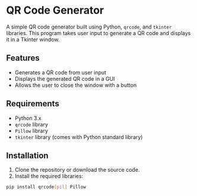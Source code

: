 # QR Code Generator

A simple QR code generator built using Python, `qrcode`, and `tkinter` libraries. This program takes user input to generate a QR code and displays it in a Tkinter window.

## Features

- Generates a QR code from user input
- Displays the generated QR code in a GUI
- Allows the user to close the window with a button

## Requirements

- Python 3.x
- `qrcode` library
- `Pillow` library
- `tkinter` library (comes with Python standard library)

## Installation

1. Clone the repository or download the source code.
2. Install the required libraries:

```bash
pip install qrcode[pil] Pillow
